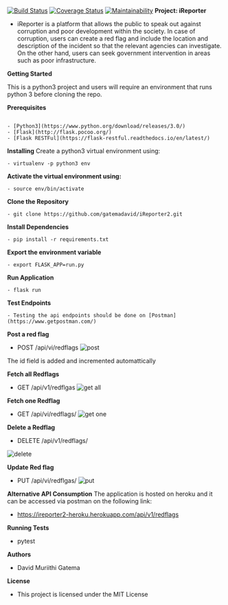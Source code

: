 [![Build Status](https://travis-ci.com/gatemadavid/iReporter2.svg?branch=develop)](https://travis-ci.com/gatemadavid/iReporter2)
[![Coverage Status](https://coveralls.io/repos/github/gatemadavid/iReporter2/badge.svg?branch=develop)](https://coveralls.io/github/gatemadavid/iReporter2?branch=develop) [![Maintainability](https://api.codeclimate.com/v1/badges/096a1db123c0f124022e/maintainability)](https://codeclimate.com/github/gatemadavid/iReporter2/maintainability)
**Project: iReporter**

- iReporter is a platform that allows the public to speak out against corruption and poor development within the society. In case of corruption, users can create a red flag and include the location and description of the incident so that the relevant agencies can investigate. On the other hand, users can seek government intervention in areas such as poor infrastructure.

**Getting Started**

This is a python3 project and users will require an environment that runs python 3 before cloning the repo.

**Prerequisites**

```

- [Python3](https://www.python.org/download/releases/3.0/)
- [Flask](http://flask.pocoo.org/)
- [Flask RESTFul](https://flask-restful.readthedocs.io/en/latest/)

```

**Installing**
Create a python3 virtual environment using:

```
- virtualenv -p python3 env

```

**Activate the virtual environment using:**

```
- source env/bin/activate
```

**Clone the Repository**

```
- git clone https://github.com/gatemadavid/iReporter2.git

```

**Install Dependencies**

```
- pip install -r requirements.txt
```

**Export the environment variable**

```
- export FLASK_APP=run.py
```

**Run Application**

```
- flask run
```

**Test Endpoints**

```
- Testing the api endpoints should be done on [Postman](https://www.getpostman.com/)
```

**Post a red flag**

- POST /api/vi/redflags
  ![post](https://user-images.githubusercontent.com/27230922/49425507-e00b3080-f7ae-11e8-8cb1-be9755b7c143.png)

The id field is added and incremented automattically

**Fetch all Redflags**

- GET /api/v1/redflgas
  ![get all](https://user-images.githubusercontent.com/27230922/49426053-65431500-f7b0-11e8-92c2-1ff211e8fc31.png)

**Fetch one Redflag**

- GET /api/vi/redflags/<id>
  ![get one](https://user-images.githubusercontent.com/27230922/49426088-83107a00-f7b0-11e8-95f1-63b8384de316.png)

**Delete a Redflag**

- DELETE /api/v1/redflags/<id>

![delete](https://user-images.githubusercontent.com/27230922/49426392-80625480-f7b1-11e8-81a6-a1ede1453818.png)

**Update Red flag**

- PUT /api/vi/redflgas/<id>
  ![put](https://user-images.githubusercontent.com/27230922/49426254-16e24600-f7b1-11e8-9a02-b209da3ce7ed.png)

**Alternative API Consumption**
The application is hosted on heroku and it can be accessed via postman on the following link:

- https://ireporter2-heroku.herokuapp.com/api/v1/redflags

**Running Tests**

- pytest

**Authors**

- David Muriithi Gatema

**License**

- This project is licensed under the MIT License
